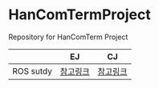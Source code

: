# HanComTermProject
Repository for HanComTerm Project


||EJ|CJ|
|------|---|---|
|ROS sutdy|[참고링크](https://github.com/ChaejinE/HanComTermProject/wiki/%5B21.-07.-27-Study%5D-EJ-ROS-%EA%B0%9C%EC%9D%B8-%EC%8A%A4%ED%84%B0%EB%94%94)|[참고링크](https://github.com/ChaejinE/ROS_Lotto)|
